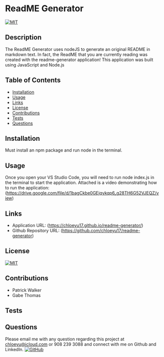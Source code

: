 # ReadME Generator
[![MIT](https://img.shields.io/badge/license-MIT-green?style=plastic)](https://github.com/git/git-scm.com/blob/main/MIT-LICENSE.txt)

## Description
  The ReadME Generator uses nodeJS to generate an original README in markdown text. In fact, the ReadME that you are currently reading was created with the readme-generator application! This application was built using JavaScript and Node.js

## Table of Contents
  * [Installation](#installation)
  * [Usage](#usage)
  * [Links](#links)
  * [License](#license)
  * [Contributions](#contributions)
  * [Tests](#tests)
  * [Questions](#questions)
  
  
## Installation
  Must install an npm package and run node in the terminal.

## Usage
Once you open your VS Studio Code, you will need to run node index.js in the terminal to start the application.  Attached is a video demonstrating how to run the application:
(https://drive.google.com/file/d/1bagCkbe0GEjqykqp6_g28TH6G52VJEQZ/view)
  

## Links
 * Application URL: (https://chloeyu17.github.io/readme-generator/)
 * Github Repository URL: (https://github.com/chloeyu17/readme-generator)

## License
  [![MIT](https://img.shields.io/badge/license-MIT-green?style=plastic)](https://github.com/git/git-scm.com/blob/main/MIT-LICENSE.txt)

## Contributions
  * Patrick Walker
  * Gabe Thomas

## Tests
  

## Questions
  Please email me with any question regarding this project at chloeyu@icloud.com or 908 239 3088 and connect with me on Github and LinkedIn. 
  [![GitHub](https://img.shields.io/badge/My%20GitHub-Click%20Me!-blueviolet?style=plastic&logo=GitHub)](https://github.com/chloeyu17) 